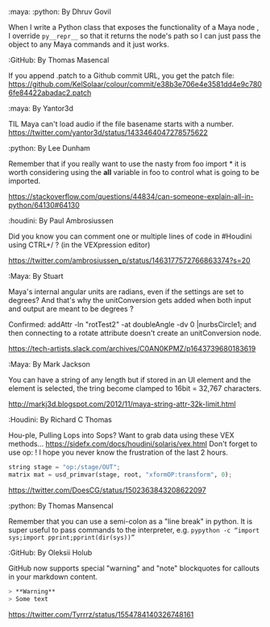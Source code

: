:maya: :python: By Dhruv Govil

When I write a Python class that exposes the functionality of a Maya node , I override ```py__repr__```  so that it returns the node's path so I can just pass the object to any Maya commands and it just works.

:GitHub: By Thomas Masencal

If you append .patch to a Github commit URL, you get the patch file: https://github.com/KelSolaar/colour/commit/e38b3e706e4e3581dd4e9c7806fe84422abadac2.patch

:maya: By Yantor3d

TIL Maya can't load audio if the file basename starts with a number.
https://twitter.com/yantor3d/status/1433464047278575622

:python: By Lee Dunham

Remember that if you really want to use the nasty from foo import * it is worth considering using the __all__ variable in foo to control what is going to be imported.

https://stackoverflow.com/questions/44834/can-someone-explain-all-in-python/64130#64130

:houdini: By Paul Ambrosiussen

Did you know you can comment one or multiple lines of code in #Houdini using CTRL+/ ? (in the VEXpression editor)

https://twitter.com/ambrosiussen_p/status/1463177572766863374?s=20

:Maya: By Stuart

Maya's internal angular units are radians, even if the settings are set to degrees? And that's why the unitConversion gets added when both input and output are meant to be degrees ?

Confirmed: addAttr -ln "rotTest2"  -at doubleAngle  -dv 0 |nurbsCircle1; and then connecting to a rotate attribute doesn't create an unitConversion node.

https://tech-artists.slack.com/archives/C0AN0KPMZ/p1643739680183619

:Maya: By Mark Jackson

You can have a string of any length but if stored in an UI element and the element is selected, the tring become clamped to 16bit = 32,767 characters.

http://markj3d.blogspot.com/2012/11/maya-string-attr-32k-limit.html

:Houdini: By Richard C Thomas

Hou-ple, Pulling Lops into Sops? Want to grab data using these VEX methods... https://sidefx.com/docs/houdini/solaris/vex.html
Don't forget to use op: ! 
I hope you never know the frustration of the last 2 hours.

```py
string stage = "op:/stage/OUT";
matrix mat = usd_primvar(stage, root, "xformOP:transform", 0);
```

https://twitter.com/DoesCG/status/1502363843208622097


:python: By Thomas Mansencal

Remember that you can use a semi-colon as a "line break" in python. It is super useful to pass commands to the interpreter, e.g. 
```pypython -c “import sys;import pprint;pprint(dir(sys))”```


:GitHub: By Oleksii Holub

GitHub now supports special "warning" and "note" blockquotes for callouts in your markdown content.
```sh
> **Warning**
> Some text
```

https://twitter.com/Tyrrrz/status/1554784140326748161